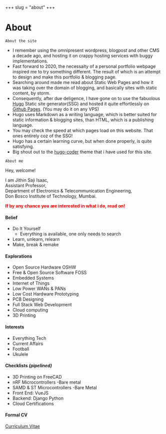 +++ 
slug = "about"
+++

# About

```
About the site
```

- I remember using the omnipresent wordpress, blogpost and other CMS a decade ago, and hosting it on crappy hosting services with buggy implementations.
- Fast forward to 2020, the necessaity of a personal portfolio webpage inspired me to try something different. The result of which is an attempt to design and make this portfolio & blogging page.
- Searching around made me read about Static Web Pages and how it was taking over the domain of blogging, and basically sites with static content, by storm.
- Consequently, after due deligence, I have gone on to use the fabuolous [Hugo](https://gohugo.io/) Static site generator(SSG) and hosted it quite effortlessly on [Github Pages](https://pages.github.com/). (You may do it on any VPS)
- Hugo uses Markdown as a writing language, which is better suited for static information & blogging sites, than HTML, which is a publishing language.
- You may check the speed at which pages load on this website. That ones entirely coz of the SSG!
- Hugo has a certain learning curve, but when done properly, is quite satisfying.
- Big shout out to the [hugo-coder](https://github.com/luizdepra/hugo-coder/) theme that i have used for this site.

```
About me
```

Hey, welcome!

I am Jithin Saji Isaac,  
Assistant Professor,  
Department of Electronics & Telecommunication Engineering,  
Don Bosco Institute of Technology, Mumbai.

<span style="color:red"> **If by any chance you are interested in what i do, read on!** </span>

#### Belief

- Do It Yourself
  - Everything is available, one only needs to search
- Learn, unlearn, relearn
- Make, break & remake


#### Explorations

- Open Source Hardware OSHW
- Free & Open Source Software FOSS
- Embedded Systems
- Internet of Things
- Low Power WANs & PANs
- Low Cost Hardware Prototyping
- PCB Designing
- Full Stack Web Development
- Cloud computing
- 3D Printing


#### Interests

- Everything Tech
- Current Affairs
- Football
- Ukulele 


#### Checklists _(pipelined)_

- 3D Printing on FreeCAD
- nRF Microcontrollers -Bare metal
- SAMD & ST Microcontrollers -Bare Metal
- Front End: VueJS
- Backend: Django Python
- Cloud Certifications 


#### Formal CV 

[Curriculum Vitae](/files/JithinIsaac_CV.pdf)


